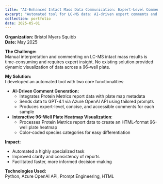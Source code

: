 ```yaml
---
title: "AI-Enhanced Intact Mass Data Communication: Expert-Level Comment and Automated Visualization"
excerpt: "Automated tool for LC-MS data: AI-driven expert comments and interactive 96-well plate heatmap visualization. <br/><img src='/images/ai-enhanced-data-communication.png' width='500'>"
collection: portfolio
date: 2025-05-01
---
```


**Organization:** Bristol Myers Squibb  
**Date:** May 2025

**The Challenge:**  
Manual interpretation and commenting on LC-MS intact mass results is time-consuming and requires expert insight. No existing solution provided dynamic visualization of data across a 96-well plate.

**My Solution:**  
I developed an automated tool with two core functionalities:  
- **AI-Driven Comment Generation:**  
  - Integrates Protein Metrics report data with plate map metadata  
  - Sends data to GPT-4.1 via Azure OpenAI API using tailored prompts  
  - Produces expert-level, concise, and accessible comments for each sample  
- **Interactive 96-Well Plate Heatmap Visualization:**  
  - Processes Protein Metrics report data to create an HTML-format 96-well plate heatmap  
  - Color-coded species categories for easy differentiation  

**Impact:**  
- Automated a highly specialized task  
- Improved clarity and consistency of reports  
- Facilitated faster, more informed decision-making

**Technologies Used:**  
Python, Azure OpenAI API, Prompt Engineering, HTML
